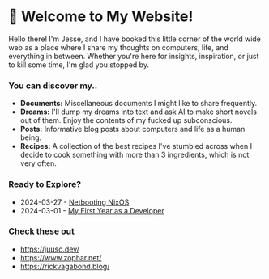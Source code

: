 # 🌱 Welcome to My Website!

Hello there! I'm Jesse, and I have booked this little corner of the world wide web as a place where I share my thoughts on computers, life, and everything in between. Whether you're here for insights, inspiration, or just to kill some time, I'm glad you stopped by.

### You can discover my..

  - **Documents:** Miscellaneous documents I might like to share frequently.
  - **Dreams:** I'll dump my dreams into text and ask AI to make short novels out of them. Enjoy the contents of my fucked up subconscious.
  - **Posts:** Informative blog posts about computers and life as a human being.
  - **Recipes:** A collection of the best recipes I've stumbled across when I decide to cook something with more than 3 ingredients, which is not very often.

### Ready to Explore?

  - 2024-03-27 - [Netbooting NixOS](./posts/Netbooting%20NixOS.md)
  - 2024-03-01 - [My First Year as a Developer](./posts/My%20First%20Year%20as%20a%20Developer.md)

### Check these out

  - https://juuso.dev/
  - https://www.zophar.net/
  - https://rickvagabond.blog/

